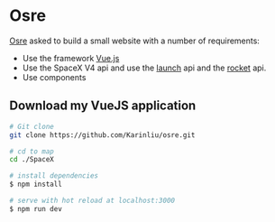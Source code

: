 # Osre
[Osre](https://osremarketsuite.nl/) asked to build a small website with a number of requirements:
* Use the framework [Vue.js](https://vuejs.org/)
* Use the SpaceX V4 api and use the [launch](https://api.spacexdata.com/v4/launches) api and the [rocket](https://api.spacexdata.com/v4/rockets) api.
* Use components

## Download my VueJS application

```bash
# Git clone
git clone https://github.com/Karinliu/osre.git

# cd to map
cd ./SpaceX

# install dependencies
$ npm install

# serve with hot reload at localhost:3000
$ npm run dev
```